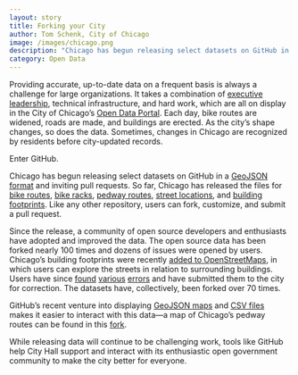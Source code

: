 ```yaml
---
layout: story
title: Forking your City
author: Tom Schenk, City of Chicago
image: /images/chicago.png
description: "Chicago has begun releasing select datasets on GitHub in a GeoJSON format and inviting pull requests. So far, Chicago has released the files for bike routes, bike racks, pedway routes, street locations, and building footprints."
category: Open Data
---
```


Providing accurate, up-to-date data on a frequent basis is always a challenge for large organizations. It takes a combination of [executive leadership](http://www.cityofchicago.org/city/en/depts/mayor/press_room/press_releases/2012/december_2012/mayor_emanuel_expandsopendataoncityportalwithexecutiveorder.html), technical infrastructure, and hard work, which are all on display in the City of Chicago’s [Open Data Portal](http://data.cityofchicago.org/). Each day, bike routes are widened, roads are made, and buildings are erected. As the city’s shape changes, so does the data. Sometimes, changes in Chicago are recognized by residents before city-updated records.

Enter GitHub.

Chicago has begun releasing select datasets on GitHub in a [GeoJSON format](http://en.wikipedia.org/wiki/GeoJSON) and inviting pull requests. So far, Chicago has released the files for [bike routes](https://github.com/Chicago/osd-bike-routes), [bike racks](https://github.com/Chicago/osd-bike-racks), [pedway routes](https://github.com/Chicago/osd-pedway-routes), [street locations](https://github.com/Chicago/osd-street-center-line), and [building footprints](https://github.com/Chicago/osd-building-footprints). Like any other repository, users can fork, customize, and submit a pull request.

Since the release, a community of open source developers and enthusiasts have adopted and improved the data. The open source data has been forked nearly 100 times and dozens of issues were opened by users. Chicago’s building footprints were recently [added to OpenStreetMaps](http://wiki.openstreetmap.org/wiki/Chicago,_Illinois/Buildings_Import), in which users can explore the streets in relation to surrounding buildings. Users have since [found](https://github.com/Chicago/osd-building-footprints/issues/2) [various](https://github.com/Chicago/osd-building-footprints/issues/3) [errors](https://github.com/Chicago/osd-building-footprints/issues/4) and have submitted them to the city for correction. The datasets have, collectively, been forked over 70 times.

GitHub’s recent venture into displaying [GeoJSON maps](https://github.com/Chicago/osd-pedway-routes) and [CSV files](https://help.github.com/articles/rendering-csv-and-tsv-data) makes it easier to interact with this data—a map of Chicago’s pedway routes can be found in this [fork](https://github.com/fgregg/osd-pedway-routes/blob/42fbbfe21a07e8b799739ba441f93b65ad38da8f/data/Pedway_Routes.geojson).

While releasing data will continue to be challenging work, tools like GitHub help City Hall support and interact with its enthusiastic open government community to make the city better for everyone.
